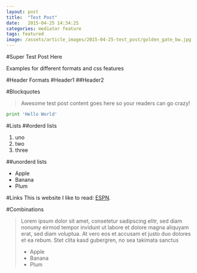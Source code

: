 ```yaml
---
layout: post
title:  "Test Post"
date:   2015-04-25 14:34:25
categories: mediator feature
tags: featured
image: /assets/article_images/2015-04-25-test_post/golden_gate_bw.jpg
---
```

#Super Test Post Here

Examples for different formats and css features

#Header Formats
#Header1
##Header2

#Blockquotes
>Awesome test post content goes here so your readers can go crazy!

```python
print 'Hello World'
```

#Lists
##orderd lists
1. uno
2. two
3. three

##unorderd lists
- Apple
- Banana
- Plum

#Links
This is website I like to read: [ESPN](http://espn.go.com/ "ESPN").

#Combinations
>Lorem ipsum dolor sit amet, consetetur sadipscing elitr, sed diam nonumy eirmod tempor invidunt ut labore et dolore magna aliquyam erat, sed diam voluptua. At vero eos et accusam et justo duo dolores et ea rebum. Stet clita kasd gubergren, no sea takimata sanctus
>
> - Apple
> - Banana
> - Plum
